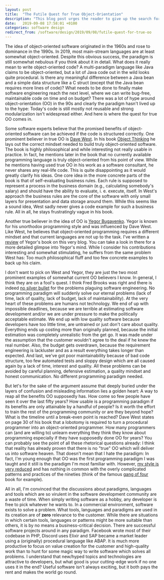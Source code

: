 ```yaml
---
layout: post
title:  "The Futile Quest for True Object-Orientation"
description: "This blog post urges the reader to give up the search for true object-orientation as it is an illusion. Instead, developers should focus on creating value."
date:   2019-09-08 17:58:01 +0100
categories: software design
redirect_from: /software/design/2019/09/08/futile-quest-for-true-oo
---
```

The idea of object-oriented software originated in the 1960s and rose to dominance in the 1990s. In 2019, most main-stream languages are at least somewhat object-oriented. Despite this obvious success, the paradigm is still somewhat nebulous if you think about it in detail. What does it really mean to write object-oriented code? A multi-paradigm language like Java claims to be object-oriented, but a lot of Java code out in the wild looks quite procedural. Is there any meaningful difference between a Java bean and a simple data structure like a C struct (except that the Java bean requires more lines of code)? What needs to be done to finally make software engineering reach the next level, where we can write bug-free, maintainable code on time and on budget? There was a lot of hype around object-orientation (OO) in the 90s and clearly the paradigm hasn't lived up to the hype: Today's code is still mostly not reusable and strong modularization isn't widespread either. And here is where the quest for true OO comes in.

Some software experts believe that the promised benefits of object-oriented software can be achieved if the code is structured correctly. One prominent believer in true OO is [Dave West](http://davewest.us/). In his book [Object Thinking](http://davewest.us/product/object-thinking/) he lays out the correct mindset needed to build truly object-oriented software. The book is highly philosophical and while interesting not really usable in practice. In fact, he mentions later in the book that no currently available programming language is truly object-oriented from his point of view. While he mentions having used true OO in his work as a software consultant, he never shares any real-life code. This is quite disappointing as it would greatly clarify his ideas. One core idea in the more concrete parts of the book is that of self-evaluating business rules. Each rule is supposed to represent a process in the business domain (e.g., calculating somebody's salary) and should have the ability to evaluate, i. e. execute, itself. In West's approach the business rules are the core of the software with only small layers for presentation and data storage around them. While this seems like a sound idea, West sadly never gives a code example for such a business rule. All in all, he stays frustratingly vague in his book.

Another true believer in the idea of OO is [Yegor Bugayenko](https://www.yegor256.com/). Yegor is known for his unorthodox programming style and was influenced by Dave West. Like West, he believes that object-oriented programming requires a different mindset and that current languages are not up to the task. I've written a [review](https://thinkingsideways.net/reviews/elegant-objects-review.html) of Yegor's book on this very blog. You can take a look in there for a more detailed glimpse into Yegor's mind. While I consider his contributions interesting and somewhat stimulating, he suffers from the same problem West has: Too much philosophical fluff and too few concrete examples to back up his claim.

I don't want to pick on West and Yegor, they are just the two most prominent examples of somewhat current OO believers I know. In general, I think they are on a fool's quest. I think Fred Brooks was right and there is indeed [no silver bullet](http://worrydream.com/refs/Brooks-NoSilverBullet.pdf) for the problems plaguing software engineering. No programming paradigm will suddenly solve our eternal problems (lack of time, lack of quality, lack of budget, lack of maintainability). At the very heart of these problems are humans not technology. We end of up with impossible deadlines, because we are terrible at estimating software development and/or we are under pressure to make the politically acceptable estimate. We end up with low quality software because developers have too little time, are untrained or just don't care about quality. Everything ends up costing more than originally planned, because the initial estimation was completely unrealistic from the get go. It was made under the assumption that the customer wouldn't agree to the deal if he knew the real number. Also, the budget gets overdrawn, because the requirement engineering is lackluster and as a result everything takes longer than expected. And last, we've got poor maintainability because of bad code structure, too few automated tests and sloppy design which are all caused again by a lack of time, interest and quality. All these problems can be avoided by careful planning, defensive estimation, a quality mindset and honest communication. No different programming paradigm needed.

But let's for the sake of the argument assume that deeply buried under the layers of confusion and misleading information lies a golden heart: A way to reap all the benefits OO supposedly has. How come so few people have seen it over the last fifty years? How usable is a programming paradigm if its benefits are only attainable by a handful of people? Is it worth the effort to train the rest of the programming community or are they beyond hope? What is the timeline until a break-even point is reached? Dave West states on page 30 of his book that a lobotomy is required to turn a procedural programmer into an object-oriented programmer. How many programmers can (and are willing to) unlearn everything they think they know about programming especially if they have supposedly done OO for years? You can probably see the point of all these rhetorical questions already: I think that reality has already proven that there is no "true" OO which will deliver us into software heaven. That doesn't mean that I hate the paradigm: In fact, I'm young enough that OO was the first programming paradigm I was taught and it still is the paradigm I'm most familiar with. However, [my style is very reduced](https://thinkingsideways.net/code/sane-programming.html) and has nothing in common with the overly complicated patterns and practices of the nineties (think of the famous [gang of four](https://www.goodreads.com/book/show/85009.Design_Patterns) book for example).

All in all, I'm convinced that the discussions about paradigms, languages and tools which are so virulent in the software development community are a waste of time. When simply writing software as a hobby, any developer is free to pick whatever he wants to. In a commercial environment, software exists to solve a problem. What tools, languages and paradigms are used in its creation are of **zero** relevance to the customer. While there are situations in which certain tools, languages or patterns might be more suitable than others, it is by no means a business-critical decision. There are successful software projects around in any paradigm. Facebook wrote most of their codebase in PHP, Discord uses Elixir and SAP became a market leader using a (originally) procedural language like ABAP. It is much more productive to focus on value creation for the customer and high-quality work than to hunt for some magic way to write software which solves all problems. I understand that new/hyped topics and technologies are attractive to developers, but what good is your cutting-edge work if no one uses it in the end? Useful software isn't always exciting, but it both pays the rent and makes the world go round.
